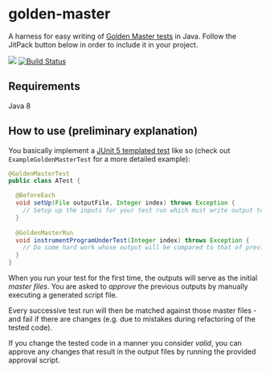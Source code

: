 # golden-master
A harness for easy writing of [Golden Master tests](https://dzone.com/articles/testing-legacy-code-golden) in Java. Follow the JitPack button below in order to include it in your project.

[![](https://jitpack.io/v/maxbechtold/golden-master.svg)](https://jitpack.io/#maxbechtold/golden-master) [![Build Status](https://travis-ci.org/maxbechtold/golden-master.svg?branch=master)](https://travis-ci.org/maxbechtold/golden-master)

## Requirements
Java 8

## How to use (preliminary explanation)

You basically implement a [JUnit 5 templated test](http://junit.org/junit5/docs/current/user-guide/#writing-tests-test-templates) like so (check out ``ExampleGoldenMasterTest`` for a more detailed example):

```java
@GoldenMasterTest
public class ATest {

  @BeforeEach
  void setUp(File outputFile, Integer index) throws Exception {
    // Setup up the inputs for your test run which must write output to the given file
  }
  
  @GoldenMasterRun
  void instrumentProgramUnderTest(Integer index) throws Exception {
    // Do some hard work whose output will be compared to that of previous runs
  }
}
```

When you run your test for the first time, the outputs will serve as the initial *master files*. You are asked to *approve* the previous outputs by manually executing a generated script file.

Every successive test run will then be matched against those master files - and fail if there are changes (e.g. due to mistakes during refactoring of the tested code).

If you change the tested code in a manner you consider *valid*, you can approve any changes that result in the output files by running the provided approval script.
